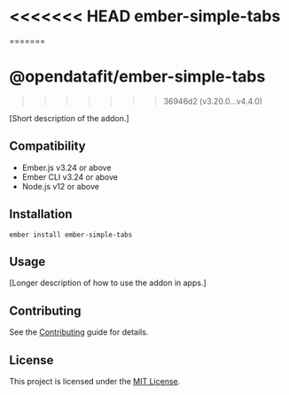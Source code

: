 <<<<<<< HEAD
ember-simple-tabs
==============================================================================
=======
# @opendatafit/ember-simple-tabs
>>>>>>> 36946d2 (v3.20.0...v4.4.0)

[Short description of the addon.]


## Compatibility

* Ember.js v3.24 or above
* Ember CLI v3.24 or above
* Node.js v12 or above


## Installation

```
ember install ember-simple-tabs
```


## Usage

[Longer description of how to use the addon in apps.]


## Contributing

See the [Contributing](CONTRIBUTING.md) guide for details.


## License

This project is licensed under the [MIT License](LICENSE.md).
